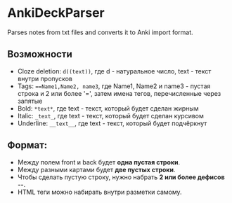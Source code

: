 # AnkiDeckParser
Parses notes from txt files and converts it to Anki import format.

## Возможности
- Cloze deletion:
  `d((text))`, где d - натуральное число, text - текст внутри пропусков
- Tags:
  `==Name1,Name2, name3`, где Name1, Name2 и name3 - пустая строка и 2 или более '=', затем имена тегов, перечисленные через запятые
- Bold:
  `*text*`, где text - текст, который будет сделан жирным
- Italic:
  `_text_`, где text - текст, который будет сделан курсивом
- Underline:
  `__text__`, где text - текст, который будет подчёркнут
  
## Формат:
- Между полем front и back будет **одна пустая строки**.
- Между разными картами будет **две пустых строки**.
- Чтобы сделать пустую строку, нужно набрать **2 или более дефисов --**.
- HTML теги можно набирать внутри разметки самому.
